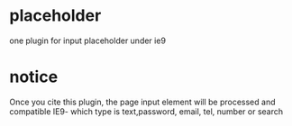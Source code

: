 # placeholder
one plugin for input placeholder under ie9
# notice 
Once you cite this plugin, the page input element  will be processed and compatible IE9- which type is text,password, email, tel, number or search
